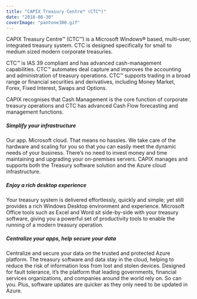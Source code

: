 ```yaml
---
title: "CAPIX Treasury Centre™ (CTC™)"
date: "2018-08-30"
coverImage: "pantone300.gif"
---
```


​CAPIX Treasury Centre™ (CTC™) is a Microsoft Windows® based, m​ulti-user, integrated treasury system. CTC is designed specifically for small to medium sized modern corporate treasuries.

CTC™ is IAS 39 compliant and has advanced cash-management capabilities. CTC™ automates deal capture and improves the accounting and administration of treasury operations. CTC™ supports trading in a broad range or financial securities and derivatives, including Money Market, Forex, Fixed Inte​rest, Swaps and Options.

CAPIX recognises that Cash Management is the core function of corporate treasury operations and CTC has advanced Cash Flow forecasting and management functions.

##### Simplify your infrastructure
Our app. Microsoft cloud. That means no hassles. We take care of the hardware and scaling for you so that you can easily meet the dynamic needs of your business. There’s no need to invest money and time maintaining and upgrading your on-premises servers. CAPIX manages and supports both the Treasury software solution and the Azure cloud infrastructure.

##### Enjoy a rich desktop experience
Your treasury system is delivered effortlessly, quickly and simple; yet still provides a rich Windows Desktop environment and experience. Microsoft Office tools such as Excel and Word sit side-by-side with your treasury software, giving you a powerful set of productivity tools to enable the running of a modern treasury operation.

##### Centralize your apps, help secure your data
Centralize and secure your data on the trusted and protected Azure platform. The treasury software and data stay in the cloud, helping to reduce the risk of information loss from lost and stolen devices. Designed for fault tolerance, it’s the platform that leading governments, financial services organizations, and companies around the world rely on. So can you. Plus, software updates are quicker as they only need to be updated in Azure.
